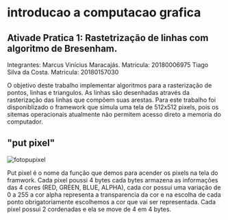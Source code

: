 # introducao a computacao grafica

## Ativade Pratica 1: Rastetrização de linhas com algoritmo de Bresenham.

Integrantes: Marcus Vinícius Maracajás. Matricula: 20180006975
             Tiago Silva da Costa.      Matricula: 20180157030
             
          
O objetivo deste trabalho implementar algoritmos para a rasterização de pontos, linhas e triangulos. As linhas são desenhadas através da rasterização das linhas que compõem suas arestas.
Para este trabalho foi disponiblizado o framework que simula uma tela de 512x512 pixels, pois os sitemas operacionais atualmente não permitem acesso direto a memoria do computador.

## "put pixel"
![fotopupixel](https://github.com/samfisherholian/introducao-a-computacao-grafica/blob/master/icg/foto1.jpeg)

Put pixel é o nome da função que demos para acender os pixels na tela do framwork. Cada pixel poussi 4 bytes cada bytes armazena as informações das 4 cores (RED, GREEN, BLUE, ALPHA), cada cor possui uma variação de 0 a 255 a cor alpha representa a transparencia da cor e na escolha de cada ponto obrigatoriamente escolhemos a cor que vai ser representada. Cada pixel possui 2 cordenadas e ela se move de 4 em 4 bytes. 
